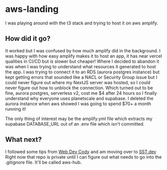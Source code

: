 # aws-landing

I was playing around with the t3 stack and trying to host it on aws amplify. 

## How did it go?

It worked but I was confused by how much amplify did in the background. I was happy with how easy amplify makes it to host an app, it has near vercel qualities in CI/CD but is slower but cheaper! Where I decided to abandon it was when I was trying to understand what resources it generated to host the app. I was trying to connect it to an RDS (aurora postgres instance) but kept getting errors that sounded like a NACL or Security Group issue but I could never figure out where my NextJS server was hosted, so I could never figure out how to unblock the connection. Which turned out to be fine, aurora postgres, serverless v2, cost me $4 after 24 hours so I finally understand why everyone uses planetscale and supabase. I deleted the aurora instance when aws showed I was going to spend $70+ a month running it!

The only thing of interest may be the amplify.yml file which extracts my supabase DATABASE_URL out of an .env file which isn't committed.

## What next?

I followed some tips from [Web Dev Cody](https://youtu.be/Szr5SNFBT3g) and am moving over to [SST.dev](https://sst.dev)
Right now that repo is private until I can figure out what needs to go into the .gitignore file. It'll be called aws-hub.
